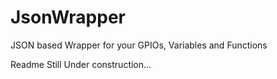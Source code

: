 # JsonWrapper
 JSON based Wrapper for your GPIOs, Variables and Functions

Readme Still Under construction...
